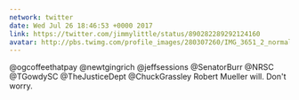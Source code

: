 ```yaml
---
network: twitter
date: Wed Jul 26 18:46:53 +0000 2017
link: https://twitter.com/jimmylittle/status/890282289292124160
avatar: http://pbs.twimg.com/profile_images/280307260/IMG_3651_2_normal.jpg
---
```


@ogcoffeethatpay @newtgingrich @jeffsessions @SenatorBurr @NRSC @TGowdySC @TheJusticeDept @ChuckGrassley Robert Mueller will. Don't worry.
